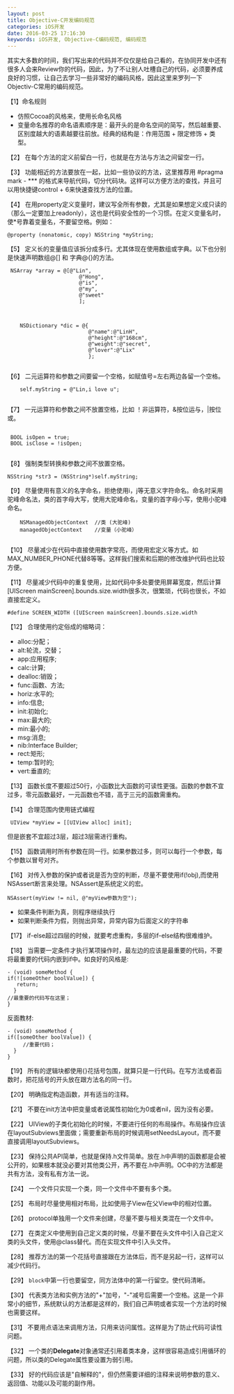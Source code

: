 ```yaml
---
layout: post
title: Objective-C开发编码规范
categories: iOS开发
date: 2016-03-25 17:16:30
keywords: iOS开发, Objective-C编码规范, 编码规范
---
```


其实大多数的时间，我们写出来的代码并不仅仅是给自己看的，在协同开发中还有很多人会来Review你的代码，因此，为了不让别人吐槽自己的代码，必须要养成良好的习惯，让自己去学习一些非常好的编码风格，因此这里来罗列一下Objectiv-C常用的编码规范。

<!--more-->

【1】命名规则

- 仿照Cocoa的风格来，使用长命名风格
- 变量命名推荐的命名语素顺序是：最开头的是命名空间的简写，然后越重要、区别度越大的语素越要往前放。经典的结构是：作用范围 + 限定修饰 + 类型。

【2】 在每个方法的定义前留白一行，也就是在方法与方法之间留空一行。

【3】 功能相近的方法要放在一起，比如一些协议的方法，这里推荐用 #pragma mark - *** 的格式来导航代码，切分代码块。这样可以方便方法的查找，并且可以用快捷键control + 6来快速查找方法的位置。

【4】 在用property定义变量时，建议写全所有参数，尤其是如果想定义成只读的（那么一定要加上readonly），这也是代码安全性的一个习惯。在定义变量名时，使*号靠着变量名，不要留空格。例如：

```objc
@property (nonatomic, copy) NSString *myString;

```

【5】 定义长的变量值应该拆分成多行。尤其体现在使用数组或字典。以下也分别是快速声明数组@[] 和 字典@{}的方法。

```objc
 NSArray *array = @[@"Lin",
                       @"Hong",
                       @"is",
                       @"my",
                       @"sweet"
                       ];
    
    
    
    NSDictionary *dic = @{
                          @"name":@"LinH",
                          @"height":@"168cm",
                          @"weight":@"secret",
                          @"lover":@"Lix"
                          };


```

【6】 二元运算符和参数之间要留一个空格，如赋值号=左右两边各留一个空格。

```objc
    self.myString = @"Lin,i love u";
    
```

【7】 一元运算符和参数之间不放置空格，比如 ！非运算符，&按位运与，|按位或。

```objc

 BOOL isOpen = true;
 BOOL isClose = !isOpen;


```

【8】 强制类型转换和参数之间不放置空格。

```objc
NSString *str3 = (NSString*)self.myString;

```

【9】 尽量使用有意义的名字命名，拒绝使用i，j等无意义字符命名。命名时采用驼峰命名法，类的首字母大写，使用大驼峰命名，变量的首字母小写，使用小驼峰命名。

```objc
    NSManagedObjectContext  //类 (大驼峰)
    managedObjectContext    //变量（小驼峰）
    

```

【10】 尽量减少在代码中直接使用数字常亮，而使用宏定义等方式。如MAX_NUMBER_PHONE代替8等等。这样我们搜索和后期的修改维护代码也比较方便。

【11】 尽量减少代码中的重复使用，比如代码中多处要使用屏幕宽度，然后计算[UIScreen mainScreen].bounds.size.width很多次，很繁琐，代码也很长，不如直接宏定义。

```objc
#define SCREEN_WIDTH ([UIScreen mainScreen].bounds.size.width

```

【12】 合理使用约定俗成的缩略词：

- alloc:分配；
- alt:轮流，交替；
- app:应用程序;
- calc:计算;
- dealloc:销毁；
- func:函数、方法;
- horiz:水平的;
- info:信息;
- init:初始化;
- max:最大的;
- min:最小的;
- msg:消息;
- nib:Interface Builder;
- rect:矩形;
- temp:暂时的;
- vert:垂直的;

【13】 函数长度不要超过50行，小函数比大函数的可读性更强。函数的参数不宜过多，零元函数最好，一元函数也不错，高于三元的函数需重构。

【14】 合理范围内使用链式编程

```objc
 UIView *myView = [[UIView alloc] init];

```

但是嵌套不宜超过3层，超过3层需进行重构。

【15】 函数调用时所有参数在同一行。如果参数过多，则可以每行一个参数，每个参数以冒号对齐。

【16】 对传入参数的保护或者说是否为空的判断，尽量不要使用if(!obj),而使用NSAssert断言来处理。NSAssert是系统定义的宏。

```objc
NSAssert(myView != nil, @"myView参数为空");

```
- 如果条件判断为真，则程序继续执行
- 如果判断条件为假，则抛出异常，异常内容为后面定义的字符串


【17】 if-else超过四层的时候，就要考虑重构，多层的if-else结构很难维护。

【18】 当需要一定条件才执行某项操作时，最左边的应该是最重要的代码，不要将最重要的代码内嵌到if中。如良好的风格是:

```objc
- (void) someMethod {  
if(![someOther boolValue]) {  
   return;  
  }  
//最重要的代码写在这里；  
}

```

反面教材:

```objc
- (void) someMethod {  
if([someOther boolValue]) {   
     //重要代码；  
  }  
}

```

【19】 所有的逻辑块都使用{}花括号包围，就算只是一行代码。在写方法或者函数时，把花括号的开头放在跟方法名的同一行。

【20】 明确指定构造函数，并有适当的注释。

【21】 不要在init方法中把变量或者说属性初始化为0或者nil，因为没有必要。

【22】 UIView的子类化初始化的时候，不要进行任何的布局操作。布局操作应该在layoutSubviews里面做；需要重新布局的时候调用setNeedsLayout，而不要直接调用layoutSubviews。

【23】 保持公共API简单，也就是保持.h文件简单。放在.h中声明的函数都是会被公开的，如果根本就没必要对其他类公开，再不要在.h中声明。OC中的方法都是共有方法，没有私有方法一说。

【24】 一个文件只实现一个类，同一个文件中不要有多个类。

【25】 布局时尽量使用相对布局，比如使用子View在父View中的相对位置。

【26】 protocol单独用一个文件来创建，尽量不要与相关类混在一个文件中。

【27】 在类定义中使用到自己定义类的时候，尽量不要在头文件中引入自己定义类的头文件，使用@class替代。而在实现文件中引入头文件。

【28】 推荐方法的第一个花括号直接跟在方法体后，而不是另起一行，这样可以减少代码行。

【29】 `block`中第一行也要留空，同方法体中的第一行留空。使代码清晰。

【30】 代表类方法和实例方法的"+"加号，"-"减号后需要一个空格。这是一个非常小的细节，系统默认的方法都是这样的，我们自己声明或者实现一个方法的时候也需要这样。

【31】 不要用点语法来调用方法，只用来访问属性。这样是为了防止代码可读性问题。

【32】 一个类的**Delegate**对象通常还引用着类本身，这样很容易造成引用循环的问题，所以类的Delegate属性要设置为弱引用。

【33】 好的代码应该是"自解释的"，但仍然需要详细的注释来说明参数的意义、返回值、功能以及可能的副作用。